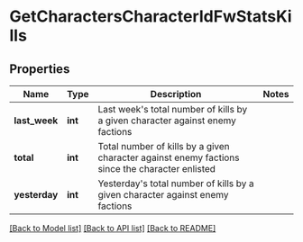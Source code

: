 # GetCharactersCharacterIdFwStatsKills

## Properties
Name | Type | Description | Notes
------------ | ------------- | ------------- | -------------
**last_week** | **int** | Last week&#39;s total number of kills by a given character against enemy factions | 
**total** | **int** | Total number of kills by a given character against enemy factions since the character enlisted | 
**yesterday** | **int** | Yesterday&#39;s total number of kills by a given character against enemy factions | 

[[Back to Model list]](../README.md#documentation-for-models) [[Back to API list]](../README.md#documentation-for-api-endpoints) [[Back to README]](../README.md)


